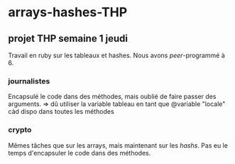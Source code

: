 # arrays-hashes-THP

## projet THP semaine 1 jeudi
Travail en ruby sur les tableaux et hashes.
Nous avons *peer*-programmé à 6.

### journalistes
Encapsulé le code dans des méthodes, mais oublié de faire passer des arguments. => dû utiliser la variable tableau en tant que @variable "locale" càd dispo dans toutes les méthodes

### crypto
Mêmes tâches que sur les arrays, mais maintenant sur les *hashs*.
Pas eu le temps d'encapsuler le code dans des méthodes.
